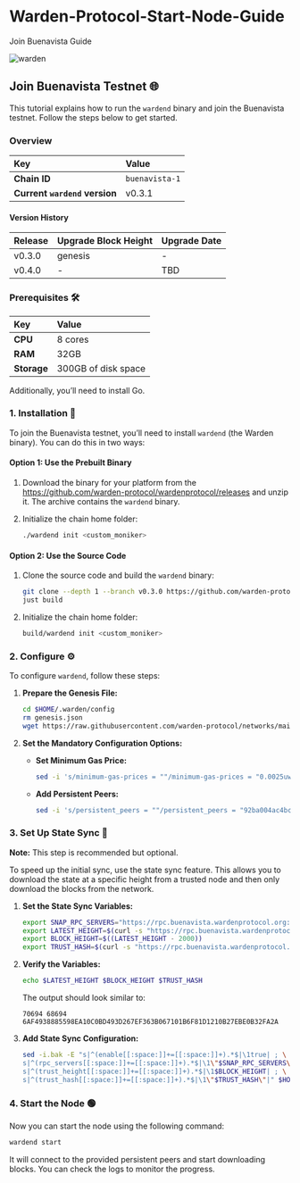 # Warden-Protocol-Start-Node-Guide
Join Buenavista Guide

![warden](https://github.com/user-attachments/assets/6f5153ac-42d2-4a61-b5d5-8db2f86cf7d8)

## **Join Buenavista Testnet** 🌐

This tutorial explains how to run the `wardend` binary and join the Buenavista testnet. Follow the steps below to get started.

### **Overview**

|Key|Value|
|:--|:----|
|**Chain ID**|`buenavista-1`|
|**Current `wardend` version**|v0.3.1|

#### **Version History**

| Release | Upgrade Block Height | Upgrade Date |
|---------|----------------------|--------------|
| v0.3.0  | genesis              | -            |
| v0.4.0  | -                    | TBD          |

### **Prerequisites** 🛠️

|Key|Value|
|:--|:----|
|**CPU**|8 cores|
|**RAM**|32GB|
|**Storage**|300GB of disk space|

Additionally, you’ll need to install Go.

### **1. Installation** 🚀

To join the Buenavista testnet, you’ll need to install `wardend` (the Warden binary). You can do this in two ways:

#### **Option 1: Use the Prebuilt Binary**

1. Download the binary for your platform from the https://github.com/warden-protocol/wardenprotocol/releases and unzip it. The archive contains the `wardend` binary.

2. Initialize the chain home folder:
    ```bash
    ./wardend init <custom_moniker>
    ```

#### **Option 2: Use the Source Code**

1. Clone the source code and build the `wardend` binary:
    ```bash
    git clone --depth 1 --branch v0.3.0 https://github.com/warden-protocol/wardenprotocol/
    just build
    ```

2. Initialize the chain home folder:
    ```bash
    build/wardend init <custom_moniker>
    ```

### **2. Configure** ⚙️

To configure `wardend`, follow these steps:

1. **Prepare the Genesis File:**
    ```bash
    cd $HOME/.warden/config
    rm genesis.json
    wget https://raw.githubusercontent.com/warden-protocol/networks/main/testnets/buenavista/genesis.json
    ```

2. **Set the Mandatory Configuration Options:**

    - **Set Minimum Gas Price:**
      ```bash
      sed -i 's/minimum-gas-prices = ""/minimum-gas-prices = "0.0025uward"/' app.toml
      ```

    - **Add Persistent Peers:**
      ```bash
      sed -i 's/persistent_peers = ""/persistent_peers = "92ba004ac4bcd5afbd46bc494ec906579d1f5c1d@52.30.124.80:26656,ed5781ea586d802b580fdc3515d75026262f4b9d@54.171.21.98:26656"/' config.toml
      ```

### **3. Set Up State Sync** 🔄

**Note:** This step is recommended but optional.

To speed up the initial sync, use the state sync feature. This allows you to download the state at a specific height from a trusted node and then only download the blocks from the network.

1. **Set the State Sync Variables:**
    ```bash
    export SNAP_RPC_SERVERS="https://rpc.buenavista.wardenprotocol.org:443,https://rpc.buenavista.wardenprotocol.org:443"
    export LATEST_HEIGHT=$(curl -s "https://rpc.buenavista.wardenprotocol.org/block" | jq -r .result.block.header.height)
    export BLOCK_HEIGHT=$((LATEST_HEIGHT - 2000))
    export TRUST_HASH=$(curl -s "https://rpc.buenavista.wardenprotocol.org/block?height=$BLOCK_HEIGHT" | jq -r .result.block_id.hash)
    ```

2. **Verify the Variables:**
    ```bash
    echo $LATEST_HEIGHT $BLOCK_HEIGHT $TRUST_HASH
    ```
    The output should look similar to:
    ```
    70694 68694 6AF4938885598EA10C0BD493D267EF363B067101B6F81D1210B27EBE0B32FA2A
    ```

3. **Add State Sync Configuration:**
    ```bash
    sed -i.bak -E "s|^(enable[[:space:]]+=[[:space:]]+).*$|\1true| ; \
    s|^(rpc_servers[[:space:]]+=[[:space:]]+).*$|\1\"$SNAP_RPC_SERVERS\"| ; \
    s|^(trust_height[[:space:]]+=[[:space:]]+).*$|\1$BLOCK_HEIGHT| ; \
    s|^(trust_hash[[:space:]]+=[[:space:]]+).*$|\1\"$TRUST_HASH\"|" $HOME/.warden/config/config.toml
    ```

### **4. Start the Node** 🟢

Now you can start the node using the following command:
```bash
wardend start
```
It will connect to the provided persistent peers and start downloading blocks. You can check the logs to monitor the progress.
